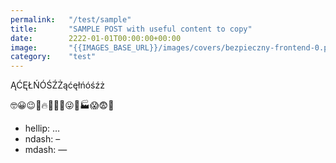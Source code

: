 ```yaml
---
permalink:   "/test/sample"
title:       "SAMPLE POST with useful content to copy"
date:        2222-01-01T00:00:00+00:00
image:       "{{IMAGES_BASE_URL}}/images/covers/bezpieczny-frontend-0.png"
category:    "test"
---
```


ĄĆĘŁŃÓŚŹŻąćęłńóśźż

🤓😀😉🙂🔥🍞🙁🎨😜🤔🏭😱😨🚀

* hellip: …
* ndash:  –
* mdash:  —
